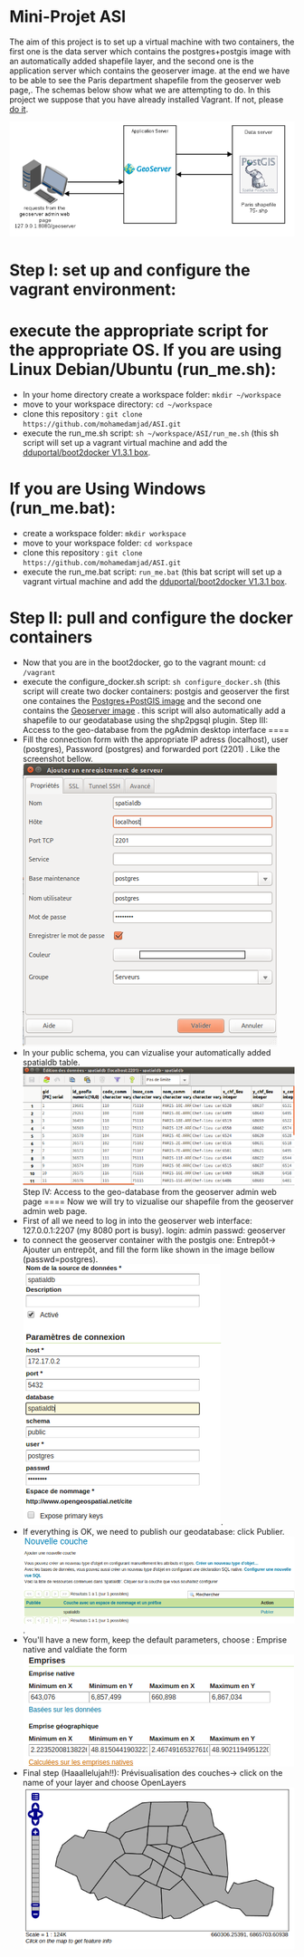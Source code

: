 Mini-Projet ASI
=======
The aim of this project is to set up a virtual machine with two containers, the first one is the data server which contains the postgres+postgis image with an automatically added shapefile layer, and the second one is the application server which contains the geoserver image.
at the end we have to be able to see the Paris department shapefile from the geoserver web page,. The schemas below show what we are attempting to do.
In this project we suppose that you have already installed Vagrant. If not, please [do it](https://docs.vagrantup.com/v2/installation/).

![Alt text](images/diagramme1.png?raw=true)

Step I: set up and configure the vagrant environment:
====
execute the appropriate script for the appropriate OS.
If you are using Linux Debian/Ubuntu (run_me.sh):
=
- In your home directory create a workspace folder: `mkdir ~/workspace`
- move to your workspace directory: `cd ~/workspace`
- clone this repository : `git clone https://github.com/mohamedamjad/ASI.git`
- execute the run_me.sh script: `sh ~/workspace/ASI/run_me.sh` (this sh script will set up a vagrant virtual machine and add the [dduportal/boot2docker V1.3.1 box](https://vagrantcloud.com/dduportal/boxes/boot2docker/versions).

If you are Using Windows (run_me.bat):
=
- create a workspace folder: `mkdir workspace`
- move to your workspace folder: `cd workspace`
- clone this repository : `git clone https://github.com/mohamedamjad/ASI.git`
- execute the run_me.bat script: `run_me.bat` (this bat script will set up a vagrant virtual machine and add the [dduportal/boot2docker V1.3.1 box](https://vagrantcloud.com/dduportal/boxes/boot2docker/versions).

Step II: pull and configure the docker containers
====

- Now that you are in the boot2docker, go to the vagrant mount: `cd /vagrant`
- execute the configure_docker.sh script: `sh configure_docker.sh` (this script will create two docker containers: postgis and geoserver the first one containes the [Postgres+PostGIS image](https://registry.hub.docker.com/u/jamesbrink/postgresql/) and the second one contains the [Geoserver image](https://registry.hub.docker.com/u/kartoza/geoserver/) .
this script will also automatically add a shapefile to our geodatabase using the shp2pgsql plugin.
Step III: Access to the geo-database from the pgAdmin desktop interface
====
- Fill the connection form with the appropriate IP adress (localhost), user (postgres), Password (postgres) and forwarded port (2201) . Like the screenshot bellow.
![pgadmin3](images/pgadmin1.png)
- In your public schema, you can vizualise your automatically added spatialdb table.
![pgadmin_table](images/atribute_table.png)
Step IV: Access to the geo-database from the geoserver admin web page
====
Now we will try to vizualise our shapefile from the geoserver admin web page.
- First of all we need to log in into the geoserver web interface: 127.0.0.1:2207 (my 8080 port is busy).
login: admin
passwd: geoserver
- to connect the geoserver container with the postgis one: Entrepôt-> Ajouter un entrepôt, and fill the form like shown in the image bellow (passwd=postgres).
![details de connexion](images/geoserver_1.png).
- If everything is OK, we need to publish our geodatabase: click Publier.
![connexion réussit](images/geoserver_2.png).
- You'll have a new form, keep the default parameters, choose : Emprise native and valdiate the form
![emprise](images/geoserver_3.png)
- Final step (Haaallelujah!!): Prévisualisation des couches-> click on the name of your layer and choose OpenLayers
![shapefile](images/geoserver_5.png)

